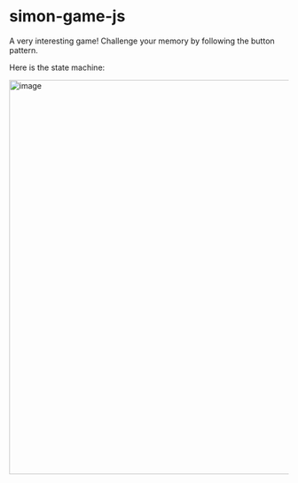 # simon-game-js

A very interesting game! Challenge your memory by following the button pattern.

Here is the state machine:

<img width="712" alt="image" src="https://github.com/Aoruiii/simon-game-js/assets/137977631/a50efbd6-e2b4-4b4d-8926-6783742e8337">
